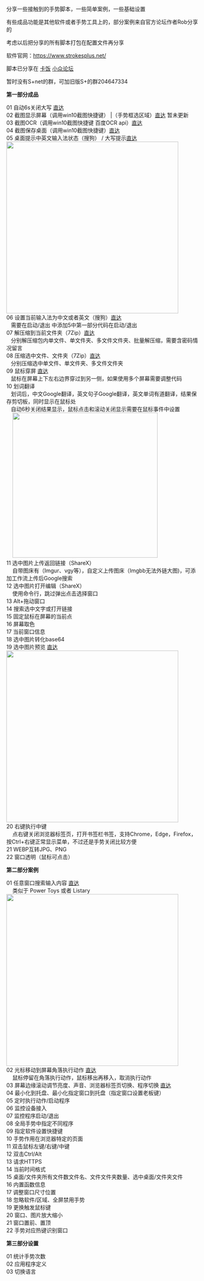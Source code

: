 分享一些接触到的手势脚本，一些简单案例，一些基础设置

有些成品功能是其他软件或者手势工具上的，部分案例来自官方论坛作者Rob分享的

考虑以后把分享的所有脚本打包在配置文件再分享

软件官网：https://www.strokesplus.net/

脚本已分享在 [卡饭](https://bbs.kafan.cn/thread-2208325-1-1.html) [小众论坛](https://meta.appinn.net/t/topic/29815)

暂时没有S+net的群，可加旧版S+的群204647334

**第一部分成品**

01 自动6s关闭大写 <a href="https://github.com/lyscop/Strokesplus.Net-Scripts/tree/main/%E6%88%90%E5%93%811%20%E5%A4%A7%E5%86%99%E9%94%AE%E7%9B%91%E6%8E%A7%E3%80%81%E8%87%AA%E5%8A%A86s%E5%85%B3%E9%97%AD%E5%A4%A7%E5%86%99" target="_blank">直达</a><br>
02 截图显示屏幕（调用win10截图快捷键）  |（手势框选区域）[直达](https://github.com/lyscop/Strokesplus.Net-Scripts/tree/main/%E6%88%90%E5%93%8102%20%E6%88%AA%E5%9B%BE%E6%98%BE%E7%A4%BA%E5%B1%8F%E5%B9%95) 暂未更新<br>
03 截图OCR（调用win10截图快捷键 百度OCR api）[直达](https://github.com/lyscop/Strokesplus.Net-Scripts/tree/main/%E6%88%90%E5%93%8103%20%E6%88%AA%E5%9B%BEOCR)<br>
04 截图保存桌面（调用win10截图快捷键）[直达](https://github.com/lyscop/Strokesplus.Net-Scripts/tree/main/%E6%88%90%E5%93%8104%20%E6%88%AA%E5%9B%BE%E4%BF%9D%E5%AD%98%E6%A1%8C%E9%9D%A2)<br>
05 桌面提示中英文输入法状态（搜狗） / 大写提示[直达](https://github.com/lyscop/Strokesplus.Net-Scripts/tree/main/%E6%88%90%E5%93%8105%20%E6%A1%8C%E9%9D%A2%E6%8F%90%E7%A4%BA%E4%B8%AD%E8%8B%B1%E6%96%87%E8%BE%93%E5%85%A5%E6%B3%95%E7%8A%B6%E6%80%81%EF%BC%88%E6%90%9C%E7%8B%97%EF%BC%89%20%E5%A4%A7%E5%86%99%E6%8F%90%E7%A4%BA)<br>
<img src="https://i.imgur.com/FZyVXJJ.png" width="450"><br>
06 设置当前输入法为中文或者英文（搜狗）[直达](https://github.com/lyscop/Strokesplus.Net-Scripts/tree/main/%E6%88%90%E5%93%8106%20%E8%AE%BE%E7%BD%AE%E5%BD%93%E5%89%8D%E8%BE%93%E5%85%A5%E6%B3%95%E4%B8%BA%E4%B8%AD%E6%96%87%E6%88%96%E8%80%85%E8%8B%B1%E6%96%87%EF%BC%88%E6%90%9C%E7%8B%97%EF%BC%89)<br>
&nbsp;&nbsp;&nbsp;需要在启动/退出 中添加5中第一部分代码在启动/退出<br>
07 解压缩到当前文件夹（7Zip）[直达](https://github.com/lyscop/Strokesplus.Net-Scripts/tree/main/%E6%88%90%E5%93%8107%20%E8%A7%A3%E5%8E%8B%E7%BC%A9%E5%88%B0%E5%BD%93%E5%89%8D%E6%96%87%E4%BB%B6%E5%A4%B9%EF%BC%887Zip%EF%BC%89)<br>
&nbsp;&nbsp;&nbsp;分别解压缩包内单文件、单文件夹、多文件文件夹、批量解压缩，需要含密码情况留言<br>
08 压缩选中文件、文件夹（7Zip）[直达](https://github.com/lyscop/Strokesplus.Net-Scripts/tree/main/%E6%88%90%E5%93%8108%20%E5%8E%8B%E7%BC%A9%E9%80%89%E4%B8%AD%E6%96%87%E4%BB%B6%E3%80%81%E6%96%87%E4%BB%B6%E5%A4%B9%EF%BC%887Zip%EF%BC%89)<br>
&nbsp;&nbsp;&nbsp;分别压缩选中单文件、单文件夹、多文件文件夹<br>
09 鼠标穿屏 [直达](https://github.com/lyscop/Strokesplus.Net-Scripts/tree/main/%E6%88%90%E5%93%8109%20%E9%BC%A0%E6%A0%87%E7%A9%BF%E5%B1%8F)<br>
&nbsp;&nbsp;&nbsp;鼠标在屏幕上下左右边界穿过到另一侧，如果使用多个屏幕需要调整代码<br>
10 划词翻译<br>
&nbsp;&nbsp;&nbsp;划词后，中文Google翻译，英文句子Google翻译，英文单词有道翻译，结果保存剪切板，同时显示在鼠标处<br>
&nbsp;&nbsp;&nbsp;自动6秒关闭结果显示，鼠标点击和滚动关闭显示需要在鼠标事件中设置<br>
&nbsp; &nbsp;&nbsp;<img src="https://i.vgy.me/DsEJ0V.gif" width="380"><br>
11 选中图片上传返回链接（ShareX）<br>
&nbsp; &nbsp;&nbsp;自带图床有（Imgur、vgy等），自定义上传图床（Imgbb无法外链大图)，可添加工作流上传后Google搜索<br>
12 选中图片打开编辑（ShareX）<br>
&nbsp; &nbsp;&nbsp;使用命令行，跳过弹出点击选择窗口<br>
13 Alt+拖动窗口<br>
14 搜索选中文字或打开链接<br>
15 固定鼠标在屏幕的当前点<br>
16 屏幕取色<br>
17 当前窗口信息<br>
18 选中图片转化base64<br>
19 选中图片预览 [直达](https://github.com/lyscop/Strokesplus.Net-Scripts/tree/main/%E6%88%90%E5%93%8119%20%E9%80%89%E4%B8%AD%E5%9B%BE%E7%89%87%E9%A2%84%E8%A7%88)<br>
<img src="https://i.vgy.me/Vdflkm.png" width="450"><br>
20 右键执行中键<br>
&nbsp; &nbsp;&nbsp;点右键关闭浏览器标签页，打开书签栏书签，支持Chrome，Edge，Firefox，按Ctrl+右键正常显示菜单，不过还是手势关闭比较方便<br>
21 WEBP互转JPG、PNG<br>
22 窗口透明（鼠标可点击）<br>
               
**第二部分案例**

01 任意窗口搜索输入内容 [直达](https://github.com/lyscop/Strokesplus.Net-Scripts/tree/main/%E6%A1%88%E4%BE%8B01%20%E4%BB%BB%E6%84%8F%E7%AA%97%E5%8F%A3%E6%90%9C%E7%B4%A2%E8%BE%93%E5%85%A5%E5%86%85%E5%AE%B9)<br>
&nbsp; &nbsp;&nbsp;类似于 Power Toys 或者 Listary<br>
<img src="https://i.vgy.me/WuyoE8.png" width="450"><br>
02 光标移动到屏幕角落执行动作 [直达](https://github.com/lyscop/Strokesplus.Net-Scripts/tree/main/%E6%A1%88%E4%BE%8B02%20%E5%85%89%E6%A0%87%E7%A7%BB%E5%8A%A8%E5%88%B0%E5%B1%8F%E5%B9%95%E8%A7%92%E8%90%BD%E6%89%A7%E8%A1%8C%E5%8A%A8%E4%BD%9C)<br>
&nbsp; &nbsp;&nbsp;鼠标停留在角落执行动作，鼠标移出再移入，取消执行动作<br>
03 屏幕边缘滚动调节亮度、声音、浏览器标签页切换、程序切换 [直达](https://github.com/lyscop/Strokesplus.Net-Scripts/tree/main/%E6%A1%88%E4%BE%8B03%20%E5%B1%8F%E5%B9%95%E8%BE%B9%E7%BC%98%E6%BB%9A%E5%8A%A8%E8%B0%83%E8%8A%82%E4%BA%AE%E5%BA%A6%E3%80%81%E5%A3%B0%E9%9F%B3%E3%80%81%E6%B5%8F%E8%A7%88%E5%99%A8%E6%A0%87%E7%AD%BE%E9%A1%B5%E5%88%87%E6%8D%A2%E3%80%81%E7%A8%8B%E5%BA%8F%E5%88%87%E6%8D%A2)<br>
04 最小化到托盘、最小化指定窗口到托盘（指定窗口设置老板键）<br>
05 定时执行动作/启动程序<br>
06 监控设备接入<br>
07 监控程序启动/退出<br>
08 全局手势中指定不同程序<br>
09 指定软件设置快捷键<br> 
10 手势作用在浏览器特定的页面<br>
11 双击鼠标左键/右键/中键<br>
12 双击Ctrl/Alt<br>
13 请求HTTPS<br>
14 当前时间格式<br>
15 桌面/文件夹所有文件数文件名、文件文件夹数量、选中桌面/文件夹文件<br>
16 内置函数信息<br>
17 调整窗口尺寸位置<br>
18 忽略软件/区域、全屏禁用手势<br>
19 更换触发鼠标键<br> 
20 窗口、图片放大缩小<br>
21 窗口置前、置顶<br>
22 手势对应热键识别窗口<br>

**第三部分设置**

01 统计手势次数<br>
02 应用程序定义<br>
03 切换语言
